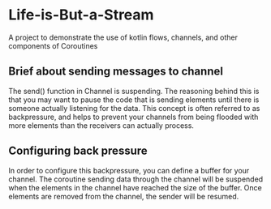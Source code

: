# Life-is-But-a-Stream
A project to demonstrate the use of kotlin flows, channels, and other components of Coroutines

## Brief about sending messages to channel 
The send() function in Channel is suspending. The reasoning behind this is that you may want to pause the code that is sending elements 
until there is someone actually listening for the data. 
This concept is often referred to as backpressure, and helps to prevent your
channels from being flooded with more elements than the receivers can actually process.


## Configuring back pressure
In order to configure this backpressure, you can define a buffer for your channel. The
coroutine sending data through the channel will be suspended when the elements in the
channel have reached the size of the buffer. Once elements are removed from the channel,
the sender will be resumed.
